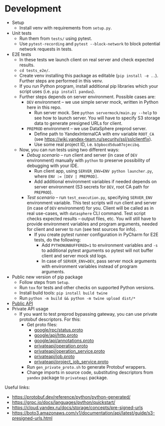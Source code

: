 # Development

- Setup
  - Install venv with requirements from `setup.py`.
- Unit tests
  - Run them from `tests/` using pytest.
  - Use `pytest-recording` and `pytest --block-network` to block potential network requests in tests.
- E2E tests
  - In these tests we launch client on real server and check expected results.
  - `cd tests_e2e/`.
  - Create venv installing this package as editable (`pip install -e ..`). Further steps are performed in this venv.
  - If you run Python program, install additional pip libraries which your script uses (i.e. `pip install pandas`).
  - Further steps depends on server environment. Possible cases are:
    - `DEV` environment – we use simple server mock, written in Python here in this repo.
      - Run server mock. See `python servermock/main.py --help` to see how to launch server. 
        You will have to specify S3 storage data to generate presigned URLs for client. 
    - `PREPROD` environment – we use DataSphere preprod server.
      - Define path to YandexInternalCA with env variable `ROOT_CA` (see https://wiki.yandex-team.ru/security/ssl/sslclientfix).
      - Use some real project ID, i.e. `b3pbocd5dua07ojecibq`.
  - Now, you can run tests using two different ways:
    - _Debug scenario_ – run client and server (in case of `DEV` environment) manually with `python` to preserve 
      possibility of debugging with your IDE.
      - Run client app, using `SERVER_ENV=ENV python launcher.py`, where `ENV := [DEV | PREPROD]`.
      - Add additional environment variables if needed depends on server environment 
        (S3 secrets for `DEV`, root CA path for `PREPROD`).
    -  _Test scenario_ – run `test_execution.py`, specifying `SERVER_ENV` environment variable. This test scripts will
      run client and server (in case of `DEV` environment) for you. Client will be called as in real use-cases, with
      `datasphere` CLI command. Test script checks expected results – output files, etc. You will still have to 
      provide environment variables and program arguments, needed for client and server to run 
      (see test sources for info).
        - If you create pytest runner configuration in PyCharm for E2E tests, do the following:
          - Add `PYTHONUNBUFFERED=1` to environment variables and `-s` to additional pytest arguments so pytest will not 
          buffer client and server mock std logs.
          - In case of `SERVER_ENV=DEV`, pass server mock arguments with environment variables instead of program 
          arguments.
- Public new version of pip package
  - Follow steps from `Setup`.
  - Run `tox` for tests and other checks on supported Python versions.
  - Install build tools: `pip install build twine`
  - Run `python -m build && python -m twine upload dist/*`
- [Public API](https://bb.yandexcloud.net/projects/CLOUD/repos/cloud-go/browse/public-api/yandex/cloud/datasphere/v2/jobs)
- Private API usage
  - If you want to test preprod bypassing gateway, you can use private protobuf descriptors. For this:
    - Get proto files:
      - [google/rpc/status.proto](https://bb.yandexcloud.net/projects/CLOUD/repos/private-api/browse/third_party/googleapis/google/rpc/status.proto) 
      - [google/api/http.proto](https://bb.yandexcloud.net/projects/CLOUD/repos/private-api/browse/third_party/googleapis/google/api/http.proto)
      - [google/api/annotations.proto](https://bb.yandexcloud.net/projects/CLOUD/repos/private-api/browse/third_party/googleapis/google/api/annotations.proto)
      - [privateapi/operation.proto](https://bb.yandexcloud.net/projects/CLOUD/repos/private-api/browse/yandex/cloud/priv/operation/operation.proto)
      - [privateapi/operation_service.proto](https://bb.yandexcloud.net/projects/CLOUD/repos/datasphere/browse/backend/operations-api/src/main/proto/yandex/cloud/priv/datasphere/v1/operation_service.proto)
      - [privateapi/job.proto](https://bb.yandexcloud.net/projects/CLOUD/repos/datasphere/browse/backend/jobs-api/src/main/proto/yandex/cloud/priv/datasphere/v2/jobs/jobs.proto?at=10eb0edf2c2697c6046c6d6dcedb7d75eef7168d)
      - [privateapi/project_job_service.proto](https://bb.yandexcloud.net/projects/CLOUD/repos/datasphere/browse/backend/lobby-api/src/main/proto/yandex/cloud/priv/datasphere/v2/jobs/project_job_service.proto?at=10eb0edf2c2697c6046c6d6dcedb7d75eef7168d)
    - Run `gen_private_proto.sh` to generate Protobuf wrappers.
    - Change imports in source code, substituting descriptors from `yandex` package to `privateapi` package.

Useful links:
- https://protobuf.dev/reference/python/python-generated/
- https://grpc.io/docs/languages/python/quickstart/
- https://cloud.yandex.ru/docs/storage/concepts/pre-signed-urls
- https://boto3.amazonaws.com/v1/documentation/api/latest/guide/s3-presigned-urls.html